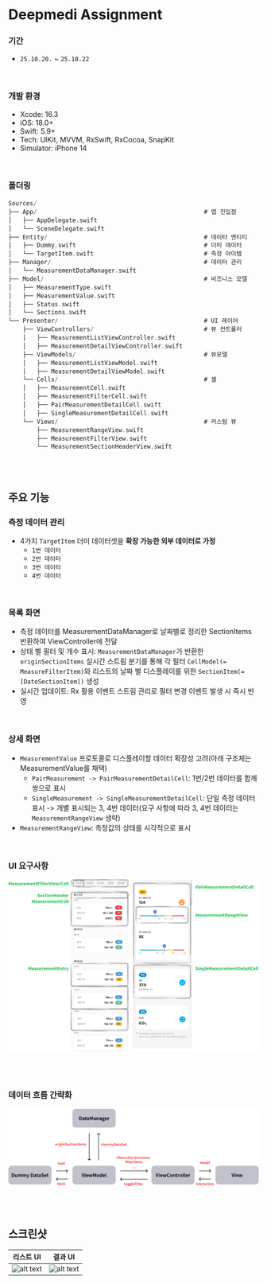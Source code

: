 # Deepmedi Assignment
### 기간
- `25.10.20.` ~ `25.10.22`

<br>

### 개발 환경
- Xcode: 16.3
- iOS: 18.0+
- Swift: 5.9+
- Tech: UIKit, MVVM, RxSwift, RxCocoa, SnapKit
- Simulator: iPhone 14

<br>

### 폴더링
```swift
Sources/
├── App/                                               # 앱 진입점
│   ├── AppDelegate.swift
│   └── SceneDelegate.swift
├── Entity/                                            # 데이터 엔티티
│   ├── Dummy.swift                                    # 더미 데이터
│   └── TargetItem.swift                               # 측정 아이템
├── Manager/                                           # 데이터 관리
│   └── MeasurementDataManager.swift
├── Model/                                             # 비즈니스 모델
│   ├── MeasurementType.swift
│   ├── MeasurementValue.swift
│   ├── Status.swift
│   └── Sections.swift
└── Presenter/                                         # UI 레이어
    ├── ViewControllers/                               # 뷰 컨트롤러
    │   ├── MeasurementListViewController.swift
    │   ├── MeasurementDetailViewController.swift
    ├── ViewModels/                                    # 뷰모델
    │   ├── MeasurementListViewModel.swift
    │   ├── MeasurementDetailViewModel.swift
    └── Cells/                                         # 셀
    │   ├── MeasurementCell.swift
    │   ├── MeasurementFilterCell.swift
    │   ├── PairMeasurementDetailCell.swift
    │   ├── SingleMeasurementDetailCell.swift
    └── Views/                                         # 커스텀 뷰
        ├── MeasurementRangeView.swift
        ├── MeasurementFilterView.swift
        └── MeasurementSectionHeaderView.swift
```

<br><br>


##  주요 기능
###  측정 데이터 관리
- 4가지 `TargetItem` 더미 데이터셋을 **확장 가능한 외부 데이터로 가정**
  - `1번 데이터`
  - `2번 데이터`
  - `3번 데이터`
  - `4번 데이터`

<br>

### 목록 화면
- 측정 데이터를 MeasurementDataManager로 날짜별로 정리한 SectionItems 반환하여 ViewController에 전달
- 상태 별 필터 및 개수 표시: `MeasurementDataManager`가 반환한 `originSectionItems` 실시간 스트림 분기를 통해 각 필터 `CellModel(= MeasureFilterItem)`와 리스트의 날짜 별 디스플레이를 위한 `SectionItem(= [DateSectionItem])` 생성
- 실시간 업데이트: Rx 활용 이벤트 스트림 관리로 필터 변경 이벤트 발생 시 즉시 반영
  

<br>

### 상세 화면
- `MeasurementValue` 프로토콜로 디스플레이할 데이터 확장성 고려(아래 구조체는 MeasurementValue를 채택)
  - `PairMeasurement -> PairMeasurementDetailCell`: 1번/2번 데이터를 함께 쌍으로 표시
  - `SingleMeasurement -> SingleMeasurementDetailCell`: 단일 측정 데이터 표시 -> 개별 표시되는 3, 4번 데이터(요구 사항에 따라 3, 4번 데이터는 `MeasurementRangeView` 생략)
- `MeasurementRangeView`: 측정값의 상태를 시각적으로 표시

<br>

### UI 요구사항
![alt text](gifs/image.png)

<br><br>

### 데이터 흐름 간략화
![alt text](gifs/image-2.png)

<br><br>

## 스크린샷

| 리스트 UI | 결과 UI | 
| :---------: | :-----------: |
| ![alt text](gifs/11.gif) | ![alt text](gifs/222.gif) |